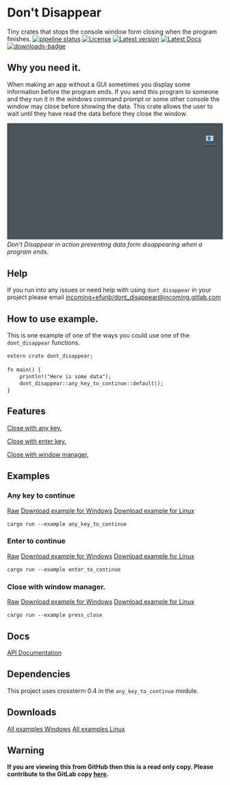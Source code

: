 # Don't Disappear
Tiny crates that stops the console window form closing when the program finishes.
[![pipeline status](https://gitlab.com/efunb/dont_disappear/badges/master/pipeline.svg)](https://gitlab.com/efunb/noughts_and_crosses/commits/master)
[![License](https://img.shields.io/crates/l/dont_disappear.svg)](https://crates.io/crates/dont_disappear)
[![Latest version](https://img.shields.io/crates/v/dont_disappear.svg)](https://crates.io/crates/dont_disappear)
[![Latest Docs](https://docs.rs/dont_disappear/badge.svg)](https://docs.rs/dont_disappear/)
[![downloads-badge](https://img.shields.io/crates/d/dont_disappear.svg)](https://crates.io/crates/dont_disappear)

## Why you need it.

When making an app without a GUI sometimes you display some information before the program ends. If you send this program to someone and they run it in the windows command prompt or some other console the window may close before showing the data. This crate allows the user to wait until they have read the data before they close the window.

![Example of Don't Disappear in action](example.gif)
*Don't Disappear in action preventing data form disappearing when a program ends.*

## Help

If you run into any issues or need help with using `dont_disappear` in your project please email [incoming+efunb/dont_disappear@incoming.gitlab.com](mailto:incoming+efunb/dont_disappear@incoming.gitlab.com)

## How to use example.

This is one example of one of the ways you could use one of the `dont_disappear` functions.

```rust, no_run
extern crate dont_disappear;

fn main() {
    println!("Here is some data");
    dont_disappear::any_key_to_continue::default();
}
```


## Features

[Close with any key.](https://docs.rs/dont_disappear/2.1.8/dont_disappear/any_key_to_continue/index.html)

[Close with enter key.](https://docs.rs/dont_disappear/2.1.8/dont_disappear/enter_to_continue/index.html)

[Close with window manager.](https://docs.rs/dont_disappear/2.1.8/dont_disappear/fn.press_close.html)

## Examples

### Any key to continue
[Raw](https://gitlab.com/efunb/dont_disappear/raw/master/examples/any_key_to_continue.rs)
[Download example for Windows](https://gitlab.com/efunb/dont_disappear/-/jobs/artifacts/master/raw/files/any_key_to_continue.exe?job=windows-optimized)
[Download example for Linux](https://gitlab.com/efunb/dont_disappear/-/jobs/artifacts/master/raw/files/any_key_to_continue?job=linux-optimized)
```
cargo run --example any_key_to_continue
```

### Enter to continue
[Raw](https://gitlab.com/efunb/dont_disappear/raw/master/examples/enter_to_continue.rs)
[Download example for Windows](https://gitlab.com/efunb/dont_disappear/-/jobs/artifacts/master/raw/files/enter_to_continue.exe?job=windows-optimized)
[Download example for Linux](https://gitlab.com/efunb/dont_disappear/-/jobs/artifacts/master/raw/files/enter_to_continue?job=linux-optimized)
```
cargo run --example enter_to_continue
```

### Close with window manager.
[Raw](https://gitlab.com/efunb/dont_disappear/raw/master/examples/press_close.rs)
[Download example for Windows](https://gitlab.com/efunb/dont_disappear/-/jobs/artifacts/master/raw/files/press_close.exe?job=windows-optimized)
[Download example for Linux](https://gitlab.com/efunb/dont_disappear/-/jobs/artifacts/master/raw/files/press_close?job=linux-optimized)
```
cargo run --example press_close
```



## Docs

[API Documentation](https://docs.rs/dont_disappear/)

## Dependencies

This project uses crossterm 0.4 in the `any_key_to_continue` module.

## Downloads

[All examples Windows](https://gitlab.com/efunb/dont_disappear/-/jobs/artifacts/master/download?job=windows-optimized)
[All examples Linux](https://gitlab.com/efunb/dont_disappear/-/jobs/artifacts/master/download?job=linux-optimized)

## **Warning**

**If you are viewing this from GitHub then this is a read only copy. Please contribute to the GitLab copy [here](https://gitlab.com/efunb/dont_disappear).**

